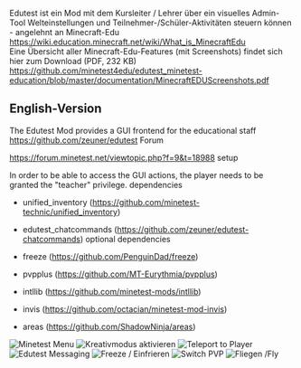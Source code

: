 Edutest ist ein Mod mit dem Kursleiter / Lehrer über ein visuelles Admin-Tool Welteinstellungen und Teilnehmer-/Schüler-Aktivitäten steuern können - angelehnt an Minecraft-Edu  
https://wiki.education.minecraft.net/wiki/What_is_MinecraftEdu  
Eine Übersicht aller Minecraft-Edu-Features (mit Screenshots) findet sich hier zum Download (PDF, 232 KB)  
https://github.com/minetest4edu/edutest_minetest-education/blob/master/documentation/MinecraftEDUScreenshots.pdf
## English-Version

The Edutest Mod provides a GUI frontend for the educational staff  
https://github.com/zeuner/edutest
Forum

https://forum.minetest.net/viewtopic.php?f=9&t=18988
setup

In order to be able to access the GUI actions, the player needs to be granted the "teacher" privilege.
dependencies

* unified_inventory (https://github.com/minetest-technic/unified_inventory)
* edutest_chatcommands (https://github.com/zeuner/edutest-chatcommands)
optional dependencies

* freeze (https://github.com/PenguinDad/freeze)
* pvpplus (https://github.com/MT-Eurythmia/pvpplus)
* intllib (https://github.com/minetest-mods/intllib)
* invis (https://github.com/octacian/minetest-mod-invis)
* areas (https://github.com/ShadowNinja/areas)

![Minetest Menu](https://github.com/minetest4edu/edutest_minetest-education/blob/master/MinetestEDUStartmenu.png)
![Kreativmodus aktivieren](https://github.com/minetest4edu/edutest_minetest-education/blob/master/screenshots/kreativModus.png)
![Teleport to Player](https://github.com/minetest4edu/edutest_minetest-education/blob/master/screenshots/teleport2player.png)
![Edutest Messaging](https://github.com/minetest4edu/edutest_minetest-education/blob/master/screenshots/messaging.png)
![Freeze / Einfrieren](https://github.com/minetest4edu/edutest_minetest-education/blob/master/screenshots/einfrieren.png)
![Switch PVP](https://github.com/minetest4edu/edutest_minetest-education/blob/master/screenshots/pvp.png)
![Fliegen /Fly](https://github.com/minetest4edu/edutest_minetest-education/blob/master/screenshots/flugmodus.png)
